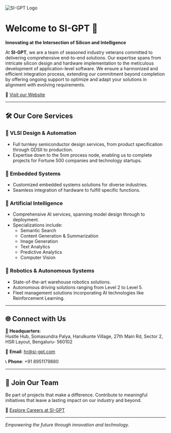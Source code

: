 ![SI-GPT Logo](/SI-GPT_Updated_Logo-removebg-preview.png)

# Welcome to SI-GPT 🚀

**Innovating at the Intersection of Silicon and Intelligence**

At **SI-GPT**, we are a team of seasoned industry veterans committed to delivering comprehensive end-to-end solutions. Our expertise spans from intricate silicon design and hardware implementation to the meticulous development of application-level software. We ensure a harmonized and efficient integration process, extending our commitment beyond completion by offering ongoing support to optimize and adapt your solutions in alignment with evolving requirements.

🔗 [Visit our Website](https://www.si-gpt.com/)

---

## 🛠️ Our Core Services

### 🔧 VLSI Design & Automation
- Full turnkey semiconductor design services, from product specification through GDSII to production.
- Expertise down to the 5nm process node, enabling us to complete projects for Fortune 500 companies and technology startups.

### 🤖 Embedded Systems
- Customized embedded systems solutions for diverse industries.
- Seamless integration of hardware to fulfill specific functions.

### 🧠 Artificial Intelligence
- Comprehensive AI services, spanning model design through to deployment.
- Specializations include:
  - Semantic Search
  - Content Generation & Summarization
  - Image Generation
  - Text Analytics
  - Predictive Analytics
  - Computer Vision

### 🚗 Robotics & Autonomous Systems
- State-of-the-art warehouse robotics solutions.
- Autonomous driving solutions ranging from Level 2 to Level 5.
- Fleet management solutions incorporating AI technologies like Reinforcement Learning.

---

## 🌐 Connect with Us

📍 **Headquarters**:  
Hustle Hub, Somasundra Palya, Harulkunte Village, 27th Main Rd, Sector 2, HSR Layout, Bengaluru- 560102

📧 **Email**: [hr@si-gpt.com](mailto:hr@si-gpt.com)

📞 **Phone**: +91 8951179880

---

## 🚀 Join Our Team

Be part of projects that make a difference. Contribute to meaningful initiatives that leave a lasting impact on our industry and beyond.

🔗 [Explore Careers at SI-GPT](https://www.si-gpt.com/general-1)

---

*Empowering the future through innovation and technology.*
